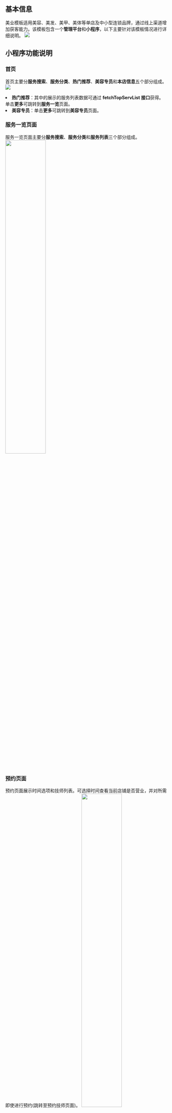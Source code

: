 
## 基本信息

美业模板适用美容、美发、美甲、美体等单店及中小型连锁品牌，通过线上渠道增加获客能力。该模板包含一个**管理平台**和**小程序**，以下主要针对该模板情况进行详细说明。
![](https://qcloudimg.tencent-cloud.cn/raw/09202c33ec9dbf4030d1fcac89c77ffd.png)

## 小程序功能说明

### 首页
首页主要分**服务搜索**、**服务分类**、**热门推荐**、**美容专员**和**本店信息**五个部分组成。
![](https://qcloudimg.tencent-cloud.cn/raw/c7381ffa1705dfa957b0d6aabb4da89f.png)
<dx-alert infotype="explain" title="">
<li><b>热门推荐</b>：其中的展示的服务列表数据可通过 <b>fetchTopServList 接口</b>获得。单击<b>更多</b>可跳转到<b>服务一览</b>页面。</li>
<li><b>美容专员</b>：单击<b>更多</b>可跳转到<b>美容专员</b>页面。 </li>
</dx-alert>




### 服务一览页面
服务一览页面主要分**服务搜索**、**服务分类**和**服务列表**三个部分组成。
<img src = "https://qcloudimg.tencent-cloud.cn/raw/31dc030bd64dc63b59e3ddbb90c3db0e.png" style = "width:50%"> 



### 预约页面

预约页面展示时间选项和技师列表。可选择时间查看当前店铺是否营业，并对所需即使进行预约(跳转至预约技师页面)。
<img src = "https://qcloudimg.tencent-cloud.cn/raw/10a29e9c100bbd347524f9f6228f8ec2.png" style = "width:50%">


### 我的页面

我的页面顶部展示用户登录成功后的微信头像。单击**我的预约**查看当前预约状态(跳转至我的预约页面)。
<img src = "https://qcloudimg.tencent-cloud.cn/raw/d6cb1992c1073e377012b051927d0ff5.png" style = "width:50%">


### 美容专员页面

美容专员页面展示技师列表并对所需技师进行预约(跳转至预约技师页面)。
<img src = "https://qcloudimg.tencent-cloud.cn/raw/a8b6009b706e474e3ea43c1953804524.png" style = "width:50%">


### 我的预约页面

我的预约页面展示当前预约状态，可进行编辑或取消操作。
<img src = "https://qcloudimg.tencent-cloud.cn/raw/8be30910b9b745e747b7cb36d5a75300.png" style = "width:50%">


### 预约项目页面

预约项目页面需要选择对应技师和时间，并填写手机号后单击**立即预约**进行项目预约。
<img src = "https://qcloudimg.tencent-cloud.cn/raw/41eab0083740f073ba0f2a3d17db8db8.png" style = "width:50%">


### 选择技师页面

选择技师页面可在该页面进行技师预约或到店指派。
<img src = "https://qcloudimg.tencent-cloud.cn/raw/7713f1cf836775769cfeeab4b1983a84.png" style = "width:50%">


### 预约结果和预约失败页面

预约结果和预约失败页面用于进行预约结果展示。

![](https://qcloudimg.tencent-cloud.cn/raw/4782959e1f338e2e11516dc90075acb4.png)

### 预约技师页面

预约技师页面需要选择项目、时间和手机号后单击**立即预约**方可进行技师预约的提交。
<img src = "https://qcloudimg.tencent-cloud.cn/raw/c275fea88803aad50aab4201c54f951b.png" style = "width:50%">

### 预约时间页面

预约时间页面用于进行预约时间的选择。
<img src = "https://qcloudimg.tencent-cloud.cn/raw/5b0b09088fca7169eedc42668654abb7.png" style = "width:50%">


### 服务详情页面

服务详情页面展示服务的详细信息。
<img src = "https://qcloudimg.tencent-cloud.cn/raw/910e311832e14212c20c8ac368e85306.png" style = "width:50%">




## 管理端功能说明

### 店铺信息页面
店铺信息页面单击**编辑店铺信息**可进行信息的修改。
![](https://qcloudimg.tencent-cloud.cn/raw/dcf8d640f7df4c591dc5d518a0f5a3f3.png)
填写完相应信息后单击**提交**即可。
![](https://qcloudimg.tencent-cloud.cn/raw/19183a2e1e6bb8daca7891986e0bc950.png)

### 员工管理页面

工管理页面可进行新员工的添加、员工信息的编辑、删除和休假等操作。
![](https://qcloudimg.tencent-cloud.cn/raw/fd4439f4b634dcdbc0676836e0111b99.png)
单击**编辑**可对员工的信息进行修改。
![](https://qcloudimg.tencent-cloud.cn/raw/c7225a4af2b4e44ab24385342561b062.png)

### 服务管理页面

服务管理页面可对服务项目进行添加、编辑、上架和删除操作。
![](https://qcloudimg.tencent-cloud.cn/raw/6b408c5a809500c1d9596f20e945b7b1.png)
单击**编辑**即可进行服务信息的修改。
![](https://qcloudimg.tencent-cloud.cn/raw/6d3f065632a5a66e51028b75d3e679bd.png)



### 预约管理页面

预约管理页面展示已预约的项目状态，且可进行**取消预约**、**完成服务**和**查看详情**等操作。
![](https://qcloudimg.tencent-cloud.cn/raw/67d601f454ee2fabb91c2f5af8ce777a.png)
单击**查看详情**可了解详细的预约信息。
![](https://qcloudimg.tencent-cloud.cn/raw/8f3d31de5a8ad449dd20690d5d879d9b.png)

### 分类管理页面

分类管理页面可对服务分类进行新增和删除操作。
![](https://qcloudimg.tencent-cloud.cn/raw/409a9529c2f953198af1003eba6a5be3.png)
单击**添加分类**即可进行服务分类的新增。
![](https://qcloudimg.tencent-cloud.cn/raw/d770bf99df59f48e46a024cab995c693.png)


